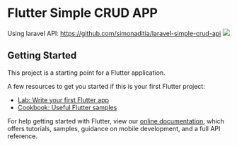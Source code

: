 # Flutter Simple CRUD APP
Using laravel API: https://github.com/simonaditia/laravel-simple-crud-api
<img src="https://user-images.githubusercontent.com/61230651/130949684-3186d80b-6d15-45ff-9cb6-a499a1abdde3.PNG">


## Getting Started

This project is a starting point for a Flutter application.

A few resources to get you started if this is your first Flutter project:

- [Lab: Write your first Flutter app](https://flutter.dev/docs/get-started/codelab)
- [Cookbook: Useful Flutter samples](https://flutter.dev/docs/cookbook)

For help getting started with Flutter, view our
[online documentation](https://flutter.dev/docs), which offers tutorials,
samples, guidance on mobile development, and a full API reference.
